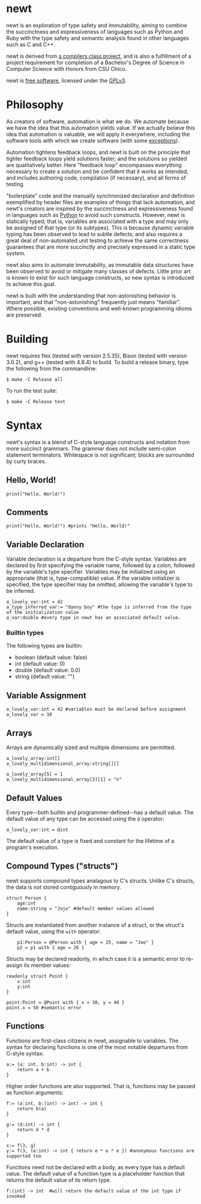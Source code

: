 # newt

newt is an exploration of type safety and immutability, aiming to combine the succinctness and expressiveness of languages such as Python and Ruby with the type safety and semantic analysis found in other languages such as C and C++.

newt is derived from [a compilers class project](http://www.ecst.csuchico.edu/~tyson/classes/515.s15/), and is also a fulfillment of a project requirement for completion of a Bachelor's Degree of Science in Computer Science with Honors from CSU Chico.

newt is [free software](http://www.gnu.org/philosophy/free-sw.en.html), licensed under the [GPLv3](http://www.gnu.org/licenses/gpl-3.0.en.html).

# Philosophy
As creators of software, automation is what we do. We automate because we have the idea that this automation yields value. If we actually believe this idea that automation is valuable, we will apply it everywhere, including the software tools with which we create software (with some [exceptions](https://xkcd.com/1205/)).

Automation tightens feedback loops, and newt is built on the principle that tighter feedback loops yield solutions faster, and the solutions so yielded are qualitatively better. Here "feedback loop" encompasses everything necessary to create a solution and be confident that it works as intended, and includes authoring code, compilation (if necessary), and all forms of testing.

"boilerplate" code and the manually synchronized declaration and definition exemplified by header files are examples of things that lack automation, and newt's creators are inspired by the succinctness and expressiveness found in languages such as [Python](https://www.python.org/) to avoid such constructs. However, newt is statically typed; that is, variables are associated with a type and may only be assigned of that type (or its subtypes). This is because dynamic variable typing has been observed to lead to subtle defects, and also requires a great deal of non-automated unit testing to achieve the same correctness guarantees that are more succinctly and precisely expressed in a static type system.

newt also aims to automate immutability, as immutable data structures have been observed to avoid or mitigate many classes of defects. Little prior art is known to exist for such language constructs, so new syntax is introduced to achieve this goal. 

newt is built with the understanding that non-astonishing behavior is important, and that "non-astonishing" frequently just means "familiar". Where possible, existing conventions and well-known programming idioms are preserved.

# Building
newt requires flex (tested with version 2.5.35), Bison (tested with version 3.0.2), and g++ (tested with 4.8.4) to build. To build a release binary, type the following from the commandline:

```
$ make -C Release all
```

To run the test suite:
```
$ make -C Release test
```

# Syntax

newt's syntax is a blend of C-style language constructs and notation from more succinct grammars. The grammar does not include semi-colon statement terminators. Whitespace is not significant; blocks are surrounded by curly braces.

## Hello, World!
```
print("Hello, World!")
```

## Comments
```
print("Hello, World!") #prints "Hello, World!"
```

## Variable Declaration

Variable declaration is a departure from the C-style syntax. Variables are declared by first specifying the variable name, followed by a colon, followed by the variable's type specifier. Variables may be initialized using an appropriate (that is, type-compatible) value. If the variable initializer is specified, the type specifier may be omitted, allowing the variable's type to be inferred.

```
a_lovely_var:int = 42
a_type_inferred_var:= "danny boy" #the type is inferred from the type of the initialization value
a_var:double #every type in newt has an associated default value.
```
### Builtin types
The following types are builtin:
* boolean (default value: false)
* int (default value: 0)
* double (default value: 0.0)
* string (default value: "")


## Variable Assignment
```
a_lovely_var:int = 42 #variables must be declared before assignment
a_lovely_var = 10
```
## Arrays
Arrays are dynamically sized and multiple dimensions are permitted.

```
a_lovely_array:int[]
a_lovely_multidimensional_array:string[][]

a_lovely_array[5] = 1
a_lovely_multidimensional_array[3][1] = "n"
```

## Default Values
Every type--both builtin and programmer-defined--has a default value. The default value of any type can be accessed using the `@` operator:
```
a_lovely_var:int = @int 
```
The default value of a type is fixed and constant for the lifetime of a program's execution.

## Compound Types ("structs")
newt supports compound types analagous to C's structs. Unlike C's structs, the data is not stored contiguously in memory.

```
struct Person {
	age:int
	name:string = "Jojo" #default member values allowed
}
```

Structs are instantiated from another instance of a struct, or the struct's default value, using the `with` operator:

```
	p1:Person = @Person with { age = 25, name = "Joe" }
	p2 = p1 with { age = 26 }
```

Structs may be declared readonly, in which case it is a semantic error to re-assign its member values:

```
readonly struct Point {
	x:int
	y:int
}

point:Point = @Point with { x = 30, y = 40 }
point.x = 50 #semantic error
```

## Functions

Functions are first-class citizens in newt, assignable to variables. The syntax for declaring functions is one of the most notable departures from C-style syntax:

```
a:= (a: int, b:int) -> int {
	return a + b
}
```

Higher order functions are also supported. That is, functions may be passed as function arguments:

```
f:= (a:int, b:(int) -> int) -> int {
	return b(a)
}

g:= (d:int) -> int {
	return d * d
}

x:= f(3, g)
y:= f(3, (e:int) -> int { return e * e * e }) #anonymous functions are supported too
```

Functions need not be declared with a body, as every type has a default value. The default value of a function type is a placeholder function that returns the default value of its return type.

```
f:(int) -> int  #will return the default value of the int type if invoked
```
